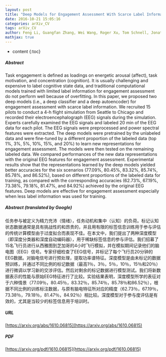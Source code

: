 ```yaml
---
layout: post
title: "Deep Models for Engagement Assessment With Scarce Label Information"
date: 2016-10-21 15:05:16
categories: arXiv_CV
tags: arXiv_CV
author: Feng Li, Guangfan Zhang, Wei Wang, Roger Xu, Tom Schnell, Jonathan Wen, Frederic McKenzie, Jiang Li
mathjax: true
---
```


* content
{:toc}

##### Abstract
Task engagement is defined as loadings on energetic arousal (affect), task motivation, and concentration (cognition). It is usually challenging and expensive to label cognitive state data, and traditional computational models trained with limited label information for engagement assessment do not perform well because of overfitting. In this paper, we proposed two deep models (i.e., a deep classifier and a deep autoencoder) for engagement assessment with scarce label information. We recruited 15 pilots to conduct a 4-h flight simulation from Seattle to Chicago and recorded their electroencephalograph (EEG) signals during the simulation. Experts carefully examined the EEG signals and labeled 20 min of the EEG data for each pilot. The EEG signals were preprocessed and power spectral features were extracted. The deep models were pretrained by the unlabeled data and were fine-tuned by a different proportion of the labeled data (top 1%, 3%, 5%, 10%, 15%, and 20%) to learn new representations for engagement assessment. The models were then tested on the remaining labeled data. We compared performances of the new data representations with the original EEG features for engagement assessment. Experimental results show that the representations learned by the deep models yielded better accuracies for the six scenarios (77.09%, 80.45%, 83.32%, 85.74%, 85.78%, and 86.52%), based on different proportions of the labeled data for training, as compared with the corresponding accuracies (62.73%, 67.19%, 73.38%, 79.18%, 81.47%, and 84.92%) achieved by the original EEG features. Deep models are effective for engagement assessment especially when less label information was used for training.

##### Abstract (translated by Google)
任务参与被定义为精力充沛（情绪），任务动机和集中（认知）的负荷。标记认知状态数据通常是具有挑战性的和昂贵的，并且用有限的标签信息训练用于参与评估的传统计算模型由于过度拟合而表现不佳。在本文中，我们提出了两种深度模型（即深度分类器和深度自动编码器），用于稀缺标签信息的参与评估。我们招募了15名飞行员进行从西雅图到芝加哥的4小时飞行模拟，并在模拟期间记录他们的脑电图（EEG）信号。专家仔细检查了EEG信号，并标记了每个飞行员20分钟的EEG数据。对脑电信号进行预处理，提取功率谱特征。深度模型是由未标记的数据预训练，并通过不同比例的标记数据（最高1％，3％，5％，10％，15％和20％）进行微调以学习新的交涉评估。然后对剩余的标记数据进行模型测试。我们将新数据表示的性能与原始EEG特征进行了比较。实验结果表明，深度模型所学的表征对于六种情景（77.09％，80.45％，83.32％，85.74％，85.78％和86.52％），根据不同比例的训练标注数据，与原有脑电特征所对应的精度（62.73％，6​​7.19％，73.38％，79.18％，81.47％，84.92％）相比较。深度模型对于参与度评估是有效的，尤其是当较少的标签信息用于培训时。

##### URL
[https://arxiv.org/abs/1610.06815](https://arxiv.org/abs/1610.06815)

##### PDF
[https://arxiv.org/pdf/1610.06815](https://arxiv.org/pdf/1610.06815)

